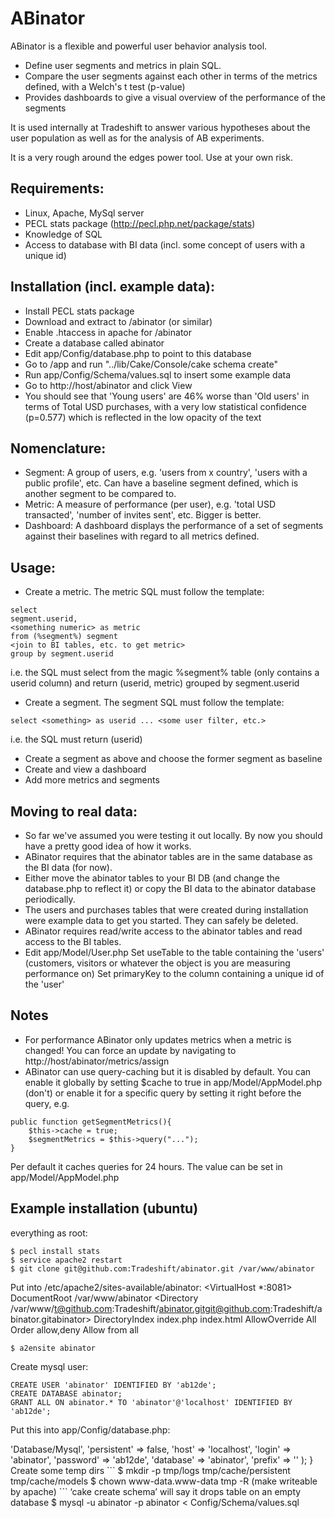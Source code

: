 ABinator
=======

ABinator is a flexible and powerful user behavior analysis tool.

* Define user segments and metrics in plain SQL.
* Compare the user segments against each other in terms of the metrics defined, with a Welch's t test (p-value)
* Provides dashboards to give a visual overview of the performance of the segments

It is used internally at Tradeshift to answer various hypotheses about the user population as well as for the analysis of AB experiments.

It is a very rough around the edges power tool. Use at your own risk.

## Requirements:

* Linux, Apache, MySql server
* PECL stats package (http://pecl.php.net/package/stats)
* Knowledge of SQL
* Access to database with BI data (incl. some concept of users with a unique id)

## Installation (incl. example data):

* Install PECL stats package
* Download and extract to <webroot>/abinator (or similar)
* Enable .htaccess in apache for <webroot>/abinator
* Create a database called abinator
* Edit app/Config/database.php to point to this database
* Go to <webroot>/app and run  "../lib/Cake/Console/cake schema create"
* Run app/Config/Schema/values.sql to insert some example data
* Go to http://host/abinator and click View
* You should see that 'Young users' are 46% worse than 'Old users' in terms of Total USD purchases, with a very low statistical confidence (p=0.577) which is reflected in the low opacity of the text

## Nomenclature:

* Segment: A group of users, e.g. 'users from x country', 'users with a public profile', etc. Can have a baseline segment defined, which is another segment to be compared to.
* Metric: A measure of performance (per user), e.g. 'total USD transacted', 'number of invites sent', etc. Bigger is better.
* Dashboard: A dashboard displays the performance of a set of segments against their baselines with regard to all metrics defined.

## Usage:

* Create a metric. The metric SQL must follow the template:

```
select
segment.userid,
<something numeric> as metric
from (%segment%) segment
<join to BI tables, etc. to get metric>
group by segment.userid
```

i.e. the SQL must select from the magic %segment% table (only contains a userid column) and return (userid, metric) grouped by segment.userid

* Create a segment. The segment SQL must follow the template:

```
select <something> as userid ... <some user filter, etc.>
```

i.e. the SQL must return (userid)

* Create a segment as above and choose the former segment as baseline
* Create and view a dashboard
* Add more metrics and segments

## Moving to real data:

* So far we've assumed you were testing it out locally. By now you should have a pretty good idea of how it works.
* ABinator requires that the abinator tables are in the same database as the BI data (for now).
* Either move the abinator tables to your BI DB (and change the database.php to reflect it) or copy the BI data to the abinator database periodically.
* The users and purchases tables that were created during installation were example data to get you started. They can safely be deleted.
* ABinator requires read/write access to the abinator tables and read access to the BI tables.
* Edit app/Model/User.php
Set useTable to the table containing the 'users' (customers, visitors or whatever the object is you are measuring performance on)
Set primaryKey to the column containing a unique id of the 'user'

## Notes

* For performance ABinator only updates metrics when a metric is changed! You can force an update by navigating to http://host/abinator/metrics/assign
* ABinator can use query-caching but it is disabled by default. You can enable it globally by setting $cache to true in app/Model/AppModel.php (don't) or enable it for a specific query by setting it right before the query, e.g.

```
public function getSegmentMetrics(){
    $this->cache = true;
    $segmentMetrics = $this->query("...");
}
```

Per default it caches queries for 24 hours. The value can be set in app/Model/AppModel.php

## Example installation (ubuntu)

everything as root:
```
$ pecl install stats
$ service apache2 restart
$ git clone git@github.com:Tradeshift/abinator.git /var/www/abinator
```

Put into /etc/apache2/sites-available/abinator:
<VirtualHost *:8081>
 DocumentRoot /var/www/abinator
 <Directory /var/www/t@github.com:Tradeshift/abinator.gitgit@github.com:Tradeshift/abinator.gitabinator>
  DirectoryIndex index.php index.html
  AllowOverride All
  Order allow,deny
  Allow from all
 </Directory>
</VirtualHost>

```
$ a2ensite abinator
```

Create mysql user:

```
CREATE USER 'abinator' IDENTIFIED BY 'ab12de';
CREATE DATABASE abinator;
GRANT ALL ON abinator.* TO 'abinator'@'localhost' IDENTIFIED BY 'ab12de';
```

Put this into app/Config/database.php:
<?php
class DATABASE_CONFIG {
    public $default = array(
        'datasource'  => 'Database/Mysql',
        'persistent'  => false,
        'host'        => 'localhost',
        'login'       => 'abinator',
        'password'    => 'ab12de',
        'database'    => 'abinator',
        'prefix'      => ''
    );
}
Create some temp dirs

```
$ mkdir -p tmp/logs tmp/cache/persistent tmp/cache/models
$ chown www-data.www-data tmp -R (make writeable by apache)
```

‘cake create schema’ will say it drops table on an empty database

$ mysql -u abinator -p abinator < Config/Schema/values.sql